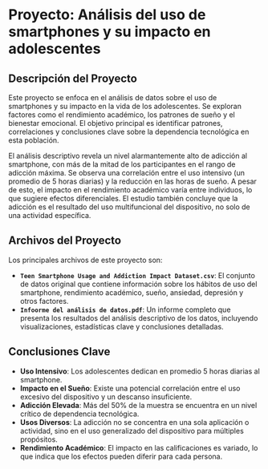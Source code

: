 # Proyecto: Análisis del uso de smartphones y su impacto en adolescentes

## Descripción del Proyecto

Este proyecto se enfoca en el análisis de datos sobre el uso de smartphones y su impacto en la vida de los adolescentes. Se exploran factores como el rendimiento académico, los patrones de sueño y el bienestar emocional. El objetivo principal es identificar patrones, correlaciones y conclusiones clave sobre la dependencia tecnológica en esta población.

El análisis descriptivo revela un nivel alarmantemente alto de adicción al smartphone, con más de la mitad de los participantes en el rango de adicción máxima. Se observa una correlación entre el uso intensivo (un promedio de 5 horas diarias) y la reducción en las horas de sueño. A pesar de esto, el impacto en el rendimiento académico varía entre individuos, lo que sugiere efectos diferenciales. El estudio también concluye que la adicción es el resultado del uso multifuncional del dispositivo, no solo de una actividad específica.

## Archivos del Proyecto

Los principales archivos de este proyecto son:

* **`Teen Smartphone Usage and Addiction Impact Dataset.csv`**: El conjunto de datos original que contiene información sobre los hábitos de uso del smartphone, rendimiento académico, sueño, ansiedad, depresión y otros factores.
* **`Infoorme del análisis de datos.pdf`**: Un informe completo que presenta los resultados del análisis descriptivo de los datos, incluyendo visualizaciones, estadísticas clave y conclusiones detalladas.

## Conclusiones Clave

* **Uso Intensivo**: Los adolescentes dedican en promedio 5 horas diarias al smartphone.
* **Impacto en el Sueño**: Existe una potencial correlación entre el uso excesivo del dispositivo y un descanso insuficiente.
* **Adicción Elevada**: Más del 50% de la muestra se encuentra en un nivel crítico de dependencia tecnológica.
* **Usos Diversos**: La adicción no se concentra en una sola aplicación o actividad, sino en el uso generalizado del dispositivo para múltiples propósitos.
* **Rendimiento Académico**: El impacto en las calificaciones es variado, lo que indica que los efectos pueden diferir para cada persona.